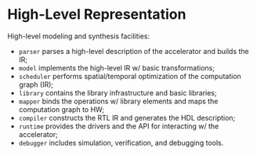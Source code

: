 [//]: <> (SPDX-License-Identifier: Apache-2.0)

# High-Level Representation

High-level modeling and synthesis facilities:

* `parser` parses a high-level description of the accelerator and builds the IR;
* `model` implements the high-level IR w/ basic transformations;
* `scheduler` performs spatial/temporal optimization of the computation graph (IR);
* `library` contains the library infrastructure and basic libraries;
* `mapper` binds the operations w/ library elements and maps the computation graph to HW;
* `compiler` constructs the RTL IR and generates the HDL description;
* `runtime` provides the drivers and the API for interacting w/ the accelerator;
* `debugger` includes simulation, verification, and debugging tools.